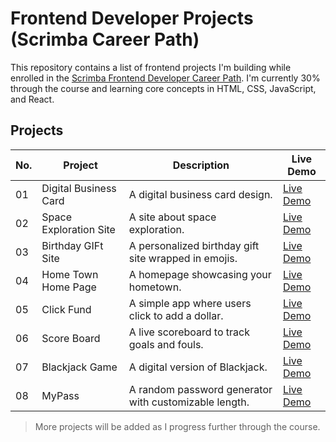 # Frontend Developer Projects (Scrimba Career Path)

This repository contains a list of frontend projects I'm building while enrolled in the [Scrimba Frontend Developer Career Path](https://scrimba.com/learn/frontend). I'm currently 30% through the course and learning core concepts in HTML, CSS, JavaScript, and React.

## Projects

| No. | Project                         | Description                                                        | Live Demo                    |
|-----|---------------------------------|--------------------------------------------------------------------|------------------------------|
| 01  | Digital Business Card           | A digital business card design.                                    | [Live Demo](https://...)     |
| 02  | Space Exploration Site          | A site about space exploration.                                    | [Live Demo](https://...)     |
| 03  | Birthday GIFt Site              | A personalized birthday gift site wrapped in emojis.               | [Live Demo](https://...)     |
| 04  | Home Town Home Page             | A homepage showcasing your hometown.                               | [Live Demo](https://...)     |
| 05  | Click Fund                      | A simple app where users click to add a dollar.                    | [Live Demo](https://...)     |
| 06  | Score Board                     | A live scoreboard to track goals and fouls.                        | [Live Demo](https://...)     |
| 07  | Blackjack Game                  | A digital version of Blackjack.                                    | [Live Demo](https://...)     |
| 08  | MyPass                          | A random password generator with customizable length.             | [Live Demo](https://...)     |

> More projects will be added as I progress further through the course.
